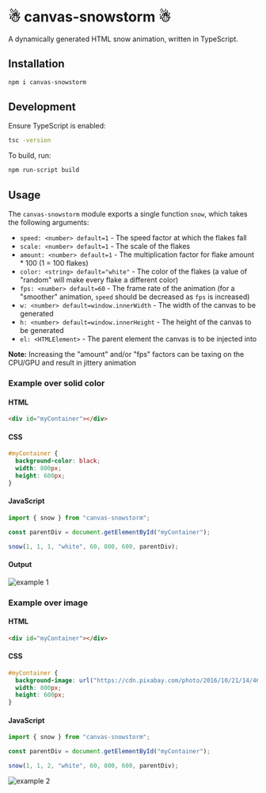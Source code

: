 # ☃ canvas-snowstorm ☃

A dynamically generated HTML snow animation, written in TypeScript.

## Installation

```bash
npm i canvas-snowstorm
```

## Development

Ensure TypeScript is enabled:

```bash
tsc -version
```

To build, run:

```bash
npm run-script build
```

## Usage

The `canvas-snowstorm` module exports a single function `snow`, which takes the following arguments:

- `speed: <number> default=1` - The speed factor at which the flakes fall
- `scale: <number> default=1` - The scale of the flakes
- `amount: <number> default=1` - The multiplication factor for flake amount \* 100 (1 = 100 flakes)
- `color: <string> default="white"` - The color of the flakes (a value of "random" will make every flake a different color)
- `fps: <number> default=60` - The frame rate of the animation (for a "smoother" animation, `speed` should be decreased as `fps` is increased)
- `w: <number> default=window.innerWidth` - The width of the canvas to be generated
- `h: <number> default=window.innerHeight` - The height of the canvas to be generated
- `el: <HTMLElement>` - The parent element the canvas is to be injected into

**Note:** Increasing the "amount" and/or "fps" factors can be taxing on the CPU/GPU and result in jittery animation

### Example over solid color

#### HTML

```html
<div id="myContainer"></div>
```

#### CSS

```css
#myContainer {
  background-color: black;
  width: 800px;
  height: 600px;
}
```

#### JavaScript

```javascript
import { snow } from "canvas-snowstorm";

const parentDiv = document.getElementById("myContainer");

snow(1, 1, 1, "white", 60, 800, 600, parentDiv);
```

#### Output

![example 1](https://i.ibb.co/Db3FpJz/example.gif)

### Example over image

#### HTML

```html
<div id="myContainer"></div>
```

#### CSS

```css
#myContainer {
  background-image: url("https://cdn.pixabay.com/photo/2016/10/21/14/46/norway-1758183_960_720.jpg");
  width: 800px;
  height: 600px;
}
```

#### JavaScript

```javascript
import { snow } from "canvas-snowstorm";

const parentDiv = document.getElementById("myContainer");

snow(1, 1, 2, "white", 60, 800, 600, parentDiv);
```

![example 2](https://i.ibb.co/jMLCGZD/example-2.gif)
